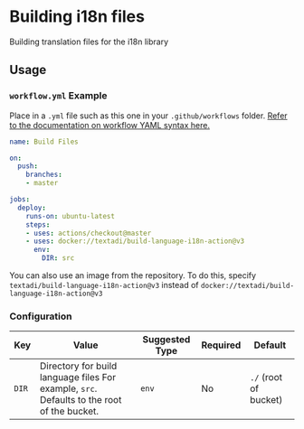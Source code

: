 # Building i18n files

Building translation files for the i18n library
 

## Usage

### `workflow.yml` Example

Place in a `.yml` file such as this one in your `.github/workflows` folder. [Refer to the documentation on workflow YAML syntax here.](https://help.github.com/en/articles/workflow-syntax-for-github-actions)

```yaml
name: Build Files

on:
  push:
    branches:
    - master

jobs:
  deploy:
    runs-on: ubuntu-latest
    steps:
    - uses: actions/checkout@master
    - uses: docker://textadi/build-language-i18n-action@v3
      env:
        DIR: src
```

You can also use an image from the repository. 
To do this, specify `textadi/build-language-i18n-action@v3` instead of `docker://textadi/build-language-i18n-action@v3`

### Configuration

| Key | Value                                                                                             | Suggested Type | Required | Default               |
| ------------- |---------------------------------------------------------------------------------------------------| ------------- | ------------- |-----------------------|
| `DIR` | Directory for build language files For example, `src`. Defaults to the root of the bucket. | `env` | No | `./` (root of bucket) |
